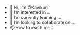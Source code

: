 - 👋 Hi, I’m @Kavikum
- 👀 I’m interested in ...
- 🌱 I’m currently learning ...
- 💞️ I’m looking to collaborate on ...
- 📫 How to reach me ...

<!---
Kavikum/Kavikum is a ✨ special ✨ repository because its `README.md` (this file) appears on your GitHub profile.
You can click the Preview link to take a look at your changes.
--->
